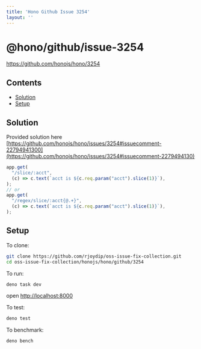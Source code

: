 ```yaml
---
title: 'Hono Github Issue 3254'
layout: ''
---
```


# @hono/github/issue-3254

<https://github.com/honojs/hono/3254>

## Contents

* [Solution](#solution)
* [Setup](#setup)

## Solution

Provided solution here
[https://github.com/honojs/hono/issues/3254#issuecomment-22794941300](https://github.com/honojs/hono/issues/3254#issuecomment-2279494130)

```ts
app.get(
  "/slice/:acct",
  (c) => c.text(`acct is ${c.req.param("acct").slice(1)}`),
);
// or
app.get(
  "/regex/slice/:acct{@.+}",
  (c) => c.text(`acct is ${c.req.param("acct").slice(1)}`),
);
```

## Setup

To clone:

```sh
git clone https://github.com/rjoydip/oss-issue-fix-collection.git
cd oss-issue-fix-collection/honojs/hono/github/3254
```

To run:

```sh
deno task dev
```

open <http://localhost:8000>

To test:

```sh
deno test
```

To benchmark:

```sh
deno bench
```
